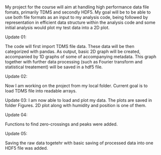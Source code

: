 My project for the course will aim at handling high performance data file fomats, primarily TDMS and secondly HDF5. My goal will be to be able to use both file formats as an input to my analysis code, being followed by representation in efficient data structure within the analysis code and some initial analysis would plot my test data into a 2D plot.

Update 01:

The code will first import TDMS file data. These data will be then categorized with pandas. As output, basic 2D graph will be created, accompanied by 1D graphs of some of accompanying metadata. This graph together with further data processing (such as Fourier transform and statistical treatement) will be saved in a hdf5 file.

Update 02:

Now I am working on the project from my local folder.
Current goal is to load TDMS file into readable arrays.

Update 03:
I am now able to load and plot my data. The plots are saved in folder Figures.
2D plot along with humidity and position is one of them.

Update 04:

Functions to find zero-crossings and peaks were added.

Update 05:

Saving the raw data togetehr with basic saving of processed data into one HDF5 file was added.
